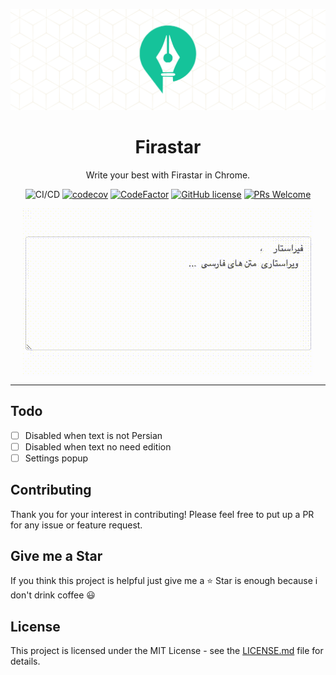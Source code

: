 <div align="center">
	<p align="center">
		<img src="./images/banner.png" />
	</p>
	<h1 align="center">Firastar</h1>
	<p align="center">Write your best with Firastar in Chrome.</p>


![CI/CD](https://github.com/Firastar/firastar-chrome-extension/workflows/Continuous%20Integration/badge.svg)
[![codecov](https://codecov.io/gh/Firastar/firastar-chrome-extension/branch/master/graph/badge.svg)](https://codecov.io/gh/Firastar/firastar-chrome-extension)
[![CodeFactor](https://www.codefactor.io/repository/github/Firastar/firastar-chrome-extension/badge)](https://www.codefactor.io/repository/github/Firastar/firastar-chrome-extension)
[![GitHub license](https://img.shields.io/badge/license-MIT-blue.svg)](https://github.com/Firastar/firastar-chrome-extension/blob/master/LICENSE)
[![PRs Welcome](https://img.shields.io/badge/PRs-welcome-orange.svg)](https://github.com/Firastar/firastar-chrome-extension/compare) 

<img align="center" src="./images/demo.gif" />

</div>
<hr />

## Todo

- [ ] Disabled when text is not Persian
- [ ] Disabled when text no need edition
- [ ] Settings popup

## Contributing

Thank you for your interest in contributing! Please feel free to put up a PR for any issue or feature request.

## Give me a Star

If you think this project is helpful just give me a ⭐️ Star is enough because i don't drink coffee 😃

## License

This project is licensed under the MIT License - see the [LICENSE.md](https://github.com/Firastar/firastar-chrome-extension/blob/master/LICENSE) file for details.